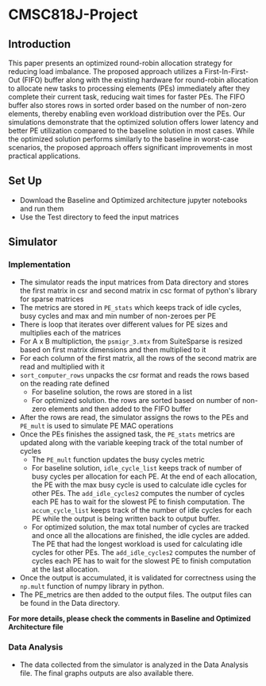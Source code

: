 # CMSC818J-Project

## Introduction
This paper presents an optimized round-robin allocation strategy for reducing load imbalance. The proposed
approach utilizes a First-In-First-Out (FIFO) buffer along with
the existing hardware for round-robin allocation to allocate
new tasks to processing elements (PEs) immediately after they
complete their current task, reducing wait times for faster
PEs. The FIFO buffer also stores rows in sorted order based
on the number of non-zero elements, thereby enabling even
workload distribution over the PEs. Our simulations demonstrate
that the optimized solution offers lower latency and better PE
utilization compared to the baseline solution in most cases. While
the optimized solution performs similarly to the baseline in
worst-case scenarios, the proposed approach offers significant
improvements in most practical applications. 
## Set Up 
- Download the Baseline and Optimized architecture jupyter notebooks and run them 
- Use the Test directory to feed the input matrices 
## Simulator 
### Implementation  
- The simulator reads the input matrices from Data directory and stores the first matrix in csr and second matrix in csc format of python's library for sparse matrices
- The metrics are stored in `PE_stats` which keeps track of idle cycles, busy cycles and max and min number of non-zeroes per PE
- There is loop that iterates over different values for PE sizes and multiplies each of the matrices 
- For A x B multipliction, the `psmigr_3.mtx` from SuiteSparse is resized based on first matrix dimensions and then multiplied to it 
- For each column of the first matrix, all the rows of the second matrix are read and multiplied with it 
- `sort_computer_rows` unpacks the csr format and reads the rows based on the reading rate defined 
    - For baseline solution, the rows are stored in a list 
    - For optimized solution. the rows are sorted based on number of non-zero elements and then added to the FIFO buffer 
- After the rows are read, the simulator assigns the rows to the PEs and `PE_mult` is used to simulate PE MAC operations
- Once the PEs finishes the assigned task, the `PE_stats` metrics are updated along with the variable keeping track of the total number of cycles
    - The `PE_mult` function updates the busy cycles metric 
    - For baseline solution, `idle_cycle_list` keeps track of number of busy cycles per allocation for 
      each PE. At the end of each allocation, the PE with the max busy cycle is used to calculate idle cycles for other PEs. The `add_idle_cycles2` computes the number of cycles 
      each PE has to wait for the slowest PE to finish computation. The `accum_cycle_list` keeps track of the number of idle cycles for each PE  while the output is being written back to output buffer.    
   - For optimized solution, the max total number of cycles are tracked and once all the allocations are finished, the idle cycles are added. The PE that had the longest workload 
     is used for calculating idle cycles for other PEs. The `add_idle_cycles2` computes the number of cycles each PE has to wait for the slowest PE to finish computation at the last allocation. 
 - Once the output is accumulated, it is validated for correctness using the `np.mult` function of numpy library in python. 
 - The PE_metrics are then added to the output files. The output files can be found in the Data directory. 

**For more details, please check the comments in Baseline and Optimized Architecture file**

### Data Analysis 
- The data collected from the simulator is analyzed in the Data Analysis file. The final graphs outputs are also available there. 
 
